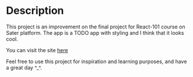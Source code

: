 # Description
This project is an improvement on the final project for React-101 course on Sater platform.
The app is a TODO app with styling and I think that it looks cool.

You can visit the site [here](https://m3n-todo.netlify.app/)

Feel free to use this project for inspiration and learning purposes, and have a great day ^_^.
